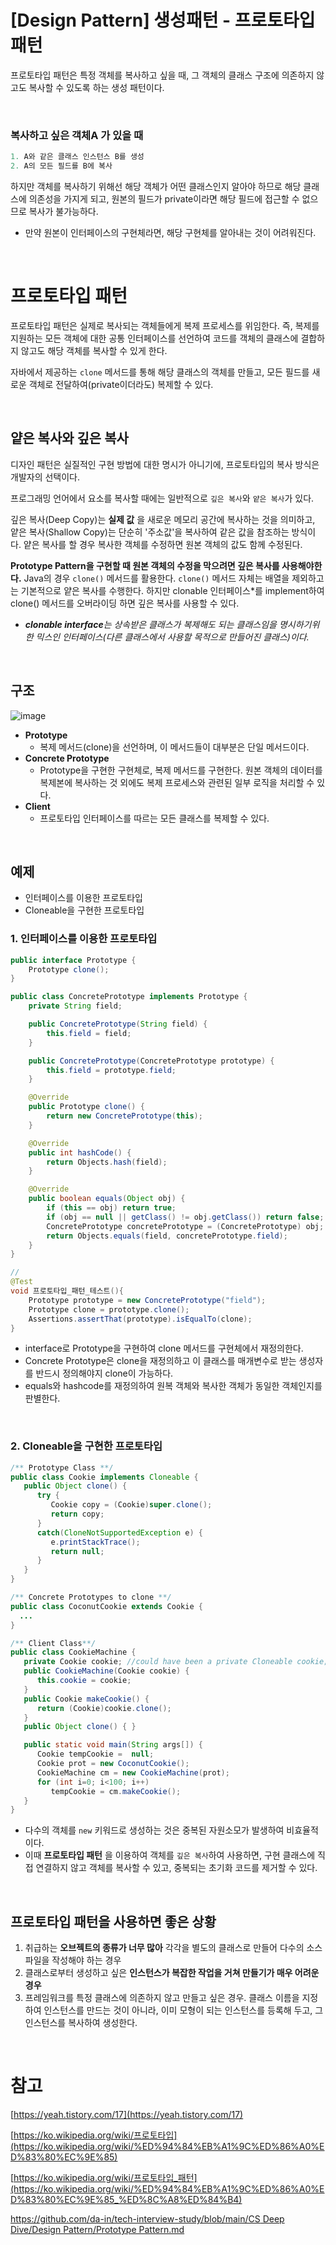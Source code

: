 # [Design Pattern] 생성패턴 - 프로토타입 패턴

프로토타입 패턴은 특정 객체를 복사하고 싶을 때, 그 객체의 클래스 구조에 의존하지 않고도 복사할 수 있도록 하는 생성 패턴이다.

<br/>

### 복사하고 싶은 객체A 가 있을 때

```java
1. A와 같은 클래스 인스턴스 B를 생성
2. A의 모든 필드를 B에 복사
```

하지만 객체를 복사하기 위해선 해당 객체가 어떤 클래스인지 알아야 하므로 해당 클래스에 의존성을 가지게 되고, 원본의 필드가 private이라면 해당 필드에 접근할 수 없으므로 복사가 불가능하다.

- 만약 원본이 인터페이스의 구현체라면, 해당 구현체를 알아내는 것이 어려워진다.

<br/>

# 프로토타입 패턴

프로토타입 패턴은 실제로 복사되는 객체들에게 복제 프로세스를 위임한다. 즉, 복제를 지원하는 모든 객체에 대한 공통 인터페이스를 선언하여 코드를 객체의 클래스에 결합하지 않고도 해당 객체를 복사할 수 있게 한다.

자바에서 제공하는 `clone` 메서드를 통해 해당 클래스의 객체를 만들고, 모든 필드를 새로운 객체로 전달하여(private이더라도) 복제할 수 있다.

<br/>

## **얕은 복사와 깊은 복사**

디자인 패턴은 실질적인 구현 방법에 대한 명시가 아니기에, 프로토타입의 복사 방식은 개발자의 선택이다.

프로그래밍 언어에서 요소를 복사할 때에는 일반적으로 `깊은 복사`와 `얕은 복사`가 있다.

깊은 복사(Deep Copy)는 **실제 값** 을 새로운 메모리 공간에 복사하는 것을 의미하고, 얕은 복사(Shallow Copy)는 단순히 '주소값'을 복사하여 같은 값을 참조하는 방식이다. 얕은 복사를 할 경우 복사한 객체를 수정하면 원본 객체의 값도 함께 수정된다.

**Prototype Pattern을 구현할 때 원본 객체의 수정을 막으려면 깊은 복사를 사용해야한다.** Java의 경우 `clone()` 메서드를 활용한다. `clone()` 메서드 자체는 배열을 제외하고는 기본적으로 얕은 복사를 수행한다. 하지만 clonable 인터페이스*를 implement하여 clone() 메서드를 오버라이딩 하면 깊은 복사를 사용할 수 있다.

- ***clonable interface**는 상속받은 클래스가 복제해도 되는 클래스임을 명시하기위한 믹스인 인터페이스(다른 클래스에서 사용할 목적으로 만들어진 클래스)이다.*

<br/>

## 구조

![image](https://github.com/user-attachments/assets/9eb0d9d2-88a4-49e1-9a36-d3d4e7585ce1)

- **Prototype**
    - 복제 메서드(clone)을 선언하며, 이 메서드들이 대부분은 단일 메서드이다.
- **Concrete Prototype**
    - Prototype을 구현한 구현체로, 복제 메서드를 구현한다. 원본 객체의 데이터를 복제본에 복사하는 것 외에도 복제 프로세스와 관련된 일부 로직을 처리할 수 있다.
- **Client**
    - 프로토타입 인터페이스를 따르는 모든 클래스를 복제할 수 있다.

<br/>

## 예제

- 인터페이스를 이용한 프로토타입
- Cloneable을 구현한 프로토타입

### 1. 인터페이스를 이용한 프로토타입

```java
public interface Prototype {
    Prototype clone();
}

public class ConcretePrototype implements Prototype {
    private String field;

    public ConcretePrototype(String field) {
        this.field = field;
    }

    public ConcretePrototype(ConcretePrototype prototype) {
        this.field = prototype.field;
    }

    @Override
    public Prototype clone() {
        return new ConcretePrototype(this);
    }

    @Override
    public int hashCode() {
        return Objects.hash(field);
    }

    @Override
    public boolean equals(Object obj) {
        if (this == obj) return true;
        if (obj == null || getClass() != obj.getClass()) return false;
        ConcretePrototype concretePrototype = (ConcretePrototype) obj;
        return Objects.equals(field, concretePrototype.field);
    }
}

//
@Test
void 프로토타입_패턴_테스트(){
    Prototype prototype = new ConcretePrototype("field");
    Prototype clone = prototype.clone();
    Assertions.assertThat(prototype).isEqualTo(clone);
}
```

- interface로 Prototype을 구현하여 clone 메서드를 구현체에서 재정의한다.
- Concrete Prototype은 clone을 재정의하고 이 클래스를 매개변수로 받는 생성자를 반드시 정의해야지 clone이 가능하다.
- equals와 hashcode를 재정의하여 원복 객체와 복사한 객체가 동일한 객체인지를 판별한다.

<br/>

### 2. Cloneable을 구현한 프로토타입

```java
/** Prototype Class **/
public class Cookie implements Cloneable {
   public Object clone() {
      try {
         Cookie copy = (Cookie)super.clone();
         return copy;
      }
      catch(CloneNotSupportedException e) {
         e.printStackTrace();
         return null;
      }
   }
}

/** Concrete Prototypes to clone **/
public class CoconutCookie extends Cookie {
  ...
}
```

```java
/** Client Class**/
public class CookieMachine {
   private Cookie cookie; //could have been a private Cloneable cookie;
   public CookieMachine(Cookie cookie) {
      this.cookie = cookie;
   }
   public Cookie makeCookie() {
      return (Cookie)cookie.clone();
   }
   public Object clone() { }

   public static void main(String args[]) {
      Cookie tempCookie =  null;
      Cookie prot = new CoconutCookie();
      CookieMachine cm = new CookieMachine(prot);
      for (int i=0; i<100; i++)
         tempCookie = cm.makeCookie();
   }
}
```

- 다수의 객체를 `new` 키워드로 생성하는 것은 중복된 자원소모가 발생하여 비효율적이다.
- 이때 **프로토타입 패턴** 을 이용하여 객체를 `깊은 복사`하여 사용하면, 구현 클래스에 직접 연결하지 않고 객체를 복사할 수 있고, 중복되는 초기화 코드를 제거할 수 있다.

<br/>

## **프로토타입 패턴을 사용하면 좋은 상황**

1. 취급하는 **오브젝트의 종류가 너무 많아** 각각을 별도의 클래스로 만들어 다수의 소스 파일을 작성해야 하는 경우
2. 클래스로부터 생성하고 싶은 **인스턴스가 복잡한 작업을 거쳐 만들기가 매우 어려운 경우**
3. 프레임워크를 특정 클래스에 의존하지 않고 만들고 싶은 경우. 클래스 이름을 지정하여 인스턴스를 만드는 것이 아니라, 이미 모형이 되는 인스턴스를 등록해 두고, 그 인스턴스를 복사하여 생성한다.

<br/>

# 참고

[https://yeah.tistory.com/17](https://yeah.tistory.com/17)

[https://ko.wikipedia.org/wiki/프로토타입](https://ko.wikipedia.org/wiki/%ED%94%84%EB%A1%9C%ED%86%A0%ED%83%80%EC%9E%85)

[https://ko.wikipedia.org/wiki/프로토타입_패턴](https://ko.wikipedia.org/wiki/%ED%94%84%EB%A1%9C%ED%86%A0%ED%83%80%EC%9E%85_%ED%8C%A8%ED%84%B4)

[https://github.com/da-in/tech-interview-study/blob/main/CS Deep Dive/Design Pattern/Prototype Pattern.md](https://github.com/da-in/tech-interview-study/blob/main/CS%20Deep%20Dive/Design%20Pattern/Prototype%20Pattern.md)
